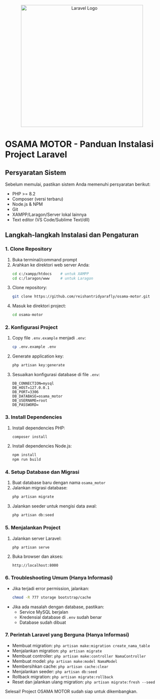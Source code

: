 <p align="center"><a href="https://laravel.com" target="_blank"><img src="https://raw.githubusercontent.com/laravel/art/master/logo-lockup/5%20SVG/2%20CMYK/1%20Full%20Color/laravel-logolockup-cmyk-red.svg" width="400" alt="Laravel Logo"></a></p>

# OSAMA MOTOR - Panduan Instalasi Project Laravel

## Persyaratan Sistem

Sebelum memulai, pastikan sistem Anda memenuhi persyaratan berikut:

-   PHP >= 8.2
-   Composer (versi terbaru)
-   Node.js & NPM
-   Git
-   XAMPP/Laragon/Server lokal lainnya
-   Text editor (VS Code/Sublime Text/dll)

## Langkah-langkah Instalasi dan Pengaturan

### 1. Clone Repository

1. Buka terminal/command prompt
2. Arahkan ke direktori web server Anda:
    ```bash
    cd c:/xampp/htdocs    # untuk XAMPP
    cd c:/laragon/www     # untuk Laragon
    ```
3. Clone repository:
    ```bash
    git clone https://github.com/reishantridyarafly/osama-motor.git
    ```
4. Masuk ke direktori project:
    ```bash
    cd osama-motor
    ```

### 2. Konfigurasi Project

1. Copy file `.env.example` menjadi `.env`:
    ```bash
    cp .env.example .env
    ```
2. Generate application key:
    ```bash
    php artisan key:generate
    ```
3. Sesuaikan konfigurasi database di file `.env`:
    ```
    DB_CONNECTION=mysql
    DB_HOST=127.0.0.1
    DB_PORT=3306
    DB_DATABASE=osama_motor
    DB_USERNAME=root
    DB_PASSWORD=
    ```
### 3. Install Dependencies

1. Install dependencies PHP:
    ```bash
    composer install
    ```
2. Install dependencies Node.js:
    ```bash
    npm install
    npm run build
    ```
    

### 4. Setup Database dan Migrasi

1. Buat database baru dengan nama `osama_motor`
2. Jalankan migrasi database:
    ```bash
    php artisan migrate
    ```
3. Jalankan seeder untuk mengisi data awal:
    ```bash
    php artisan db:seed
    ```

### 5. Menjalankan Project

1. Jalankan server Laravel:
    ```bash
    php artisan serve
    ```
2. Buka browser dan akses:
    ```
    http://localhost:8000
    ```

### 6. Troubleshooting Umum (Hanya Informasi)

-   Jika terjadi error permission, jalankan:
    ```bash
    chmod -R 777 storage bootstrap/cache
    ```
-   Jika ada masalah dengan database, pastikan:
    -   Service MySQL berjalan
    -   Kredensial database di `.env` sudah benar
    -   Database sudah dibuat

### 7. Perintah Laravel yang Berguna (Hanya Informasi)

-   Membuat migration: `php artisan make:migration create_nama_table`
-   Menjalankan migration: `php artisan migrate`
-   Membuat controller: `php artisan make:controller NamaController`
-   Membuat model: `php artisan make:model NamaModel`
-   Membersihkan cache: `php artisan cache:clear`
-   Menjalankan seeder: `php artisan db:seed`
-   Rollback migration: `php artisan migrate:rollback`
-   Reset dan jalankan ulang migration: `php artisan migrate:fresh --seed`

Selesai! Project OSAMA MOTOR sudah siap untuk dikembangkan.
